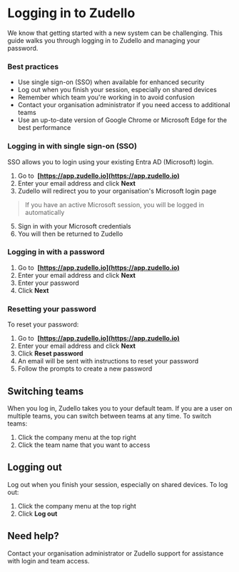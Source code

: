 # Logging in to Zudello

We know that getting started with a new system can be challenging. This guide walks you through logging in to Zudello and managing your password.

### Best practices

- Use single sign-on (SSO) when available for enhanced security
- Log out when you finish your session, especially on shared devices
- Remember which team you're working in to avoid confusion
- Contact your organisation administrator if you need access to additional teams
- Use an up-to-date version of Google Chrome or Microsoft Edge for the best performance

### Logging in with single sign-on (SSO)

SSO allows you to login using your existing Entra AD (Microsoft) login. 

1. Go to  **[https://app.zudello.io](https://app.zudello.io)**
2. Enter your email address and click **Next**
4. Zudello will redirect you to your organisation's Microsoft login page
> If you have an active Microsoft session, you will be logged in automatically
5. Sign in with your Microsoft credentials
6. You will then be returned to Zudello

### Logging in with a password

1. Go to  **[https://app.zudello.io](https://app.zudello.io)**
2. Enter your email address and click **Next**
4. Enter your password
5. Click **Next**

### Resetting your password

To reset your password:

1. Go to  **[https://app.zudello.io](https://app.zudello.io)**
2. Enter your email address and click **Next**
2. Click **Reset password** 
3. An email will be sent with instructions to reset your password
4. Follow the prompts to create a new password

## Switching teams

When you log in, Zudello takes you to your default team. If you are a user on multiple teams, you can switch between teams at any time. To switch teams:

1. Click the company menu at the top right
2. Click the team name that you want to access

## Logging out

 Log out when you finish your session, especially on shared devices. To log out:
 
1. Click the company menu at the top right
2. Click **Log out**

## Need help?

Contact your organisation administrator or Zudello support for assistance with login and team access.
